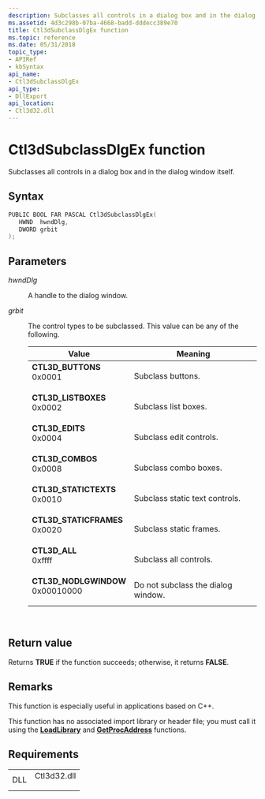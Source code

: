 ```yaml
---
description: Subclasses all controls in a dialog box and in the dialog window itself.
ms.assetid: 4d3c298b-07ba-4668-badd-dddecc389e70
title: Ctl3dSubclassDlgEx function
ms.topic: reference
ms.date: 05/31/2018
topic_type: 
- APIRef
- kbSyntax
api_name: 
- Ctl3dSubclassDlgEx
api_type: 
- DllExport
api_location: 
- Ctl3d32.dll
---
```


# Ctl3dSubclassDlgEx function

Subclasses all controls in a dialog box and in the dialog window itself.

## Syntax


```C++
PUBLIC BOOL FAR PASCAL Ctl3dSubclassDlgEx(
   HWND  hwndDlg,
   DWORD grbit
);
```



## Parameters

<dl> <dt>

*hwndDlg* 
</dt> <dd>

A handle to the dialog window.

</dd> <dt>

*grbit* 
</dt> <dd>

The control types to be subclassed. This value can be any of the following.



| Value                                                                                                                                                                                                                                     | Meaning                                       |
|-------------------------------------------------------------------------------------------------------------------------------------------------------------------------------------------------------------------------------------------|-----------------------------------------------|
| <span id="CTL3D_BUTTONS"></span><span id="ctl3d_buttons"></span><dl> <dt>**CTL3D\_BUTTONS**</dt> <dt>0x0001</dt> </dl>                 | Subclass buttons.<br/>                  |
| <span id="CTL3D_LISTBOXES"></span><span id="ctl3d_listboxes"></span><dl> <dt>**CTL3D\_LISTBOXES**</dt> <dt>0x0002</dt> </dl>           | Subclass list boxes.<br/>               |
| <span id="CTL3D_EDITS"></span><span id="ctl3d_edits"></span><dl> <dt>**CTL3D\_EDITS**</dt> <dt>0x0004</dt> </dl>                       | Subclass edit controls.<br/>            |
| <span id="CTL3D_COMBOS"></span><span id="ctl3d_combos"></span><dl> <dt>**CTL3D\_COMBOS**</dt> <dt>0x0008</dt> </dl>                    | Subclass combo boxes.<br/>              |
| <span id="CTL3D_STATICTEXTS"></span><span id="ctl3d_statictexts"></span><dl> <dt>**CTL3D\_STATICTEXTS**</dt> <dt>0x0010</dt> </dl>     | Subclass static text controls.<br/>     |
| <span id="CTL3D_STATICFRAMES"></span><span id="ctl3d_staticframes"></span><dl> <dt>**CTL3D\_STATICFRAMES**</dt> <dt>0x0020</dt> </dl>  | Subclass static frames.<br/>            |
| <span id="CTL3D_ALL"></span><span id="ctl3d_all"></span><dl> <dt>**CTL3D\_ALL**</dt> <dt>0xffff</dt> </dl>                             | Subclass all controls.<br/>             |
| <span id="CTL3D_NODLGWINDOW"></span><span id="ctl3d_nodlgwindow"></span><dl> <dt>**CTL3D\_NODLGWINDOW**</dt> <dt>0x00010000</dt> </dl> | Do not subclass the dialog window.<br/> |



 

</dd> </dl>

## Return value

Returns **TRUE** if the function succeeds; otherwise, it returns **FALSE**.

## Remarks

This function is especially useful in applications based on C++.

This function has no associated import library or header file; you must call it using the [**LoadLibrary**](/windows/win32/api/libloaderapi/nf-libloaderapi-loadlibrarya) and [**GetProcAddress**](/windows/win32/api/libloaderapi/nf-libloaderapi-getprocaddress) functions.

## Requirements



|                |                                                                                        |
|----------------|----------------------------------------------------------------------------------------|
| DLL<br/> | <dl> <dt>Ctl3d32.dll</dt> </dl> |



 

 

